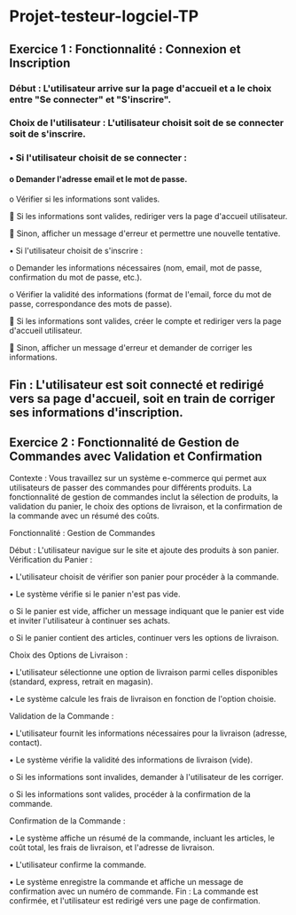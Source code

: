 # Projet-testeur-logciel-TP
## Exercice 1 : Fonctionnalité : Connexion et Inscription

### Début : L'utilisateur arrive sur la page d'accueil et a le choix entre "Se connecter" et "S'inscrire".

### Choix de l'utilisateur : L'utilisateur choisit soit de se connecter soit de s'inscrire.

### •	Si l'utilisateur choisit de se connecter :
#### o	Demander l'adresse email et le mot de passe.

o	Vérifier si les informations sont valides.

	Si les informations sont valides, rediriger vers la page d'accueil utilisateur.

	Sinon, afficher un message d'erreur et permettre une nouvelle tentative.

•	Si l'utilisateur choisit de s'inscrire :

o	Demander les informations nécessaires (nom, email, mot de passe, confirmation du mot de passe, etc.).

o	Vérifier la validité des informations (format de l'email, force du mot de passe, correspondance des mots de passe).

	Si les informations sont valides, créer le compte et rediriger vers la page d'accueil utilisateur.

	Sinon, afficher un message d'erreur et demander de corriger les informations.

## Fin : L'utilisateur est soit connecté et redirigé vers sa page d'accueil, soit en train de corriger ses informations d'inscription.









## Exercice 2 : Fonctionnalité de Gestion de Commandes avec Validation et Confirmation
Contexte :
Vous travaillez sur un système e-commerce qui permet aux utilisateurs de passer des commandes pour différents produits.
La fonctionnalité de gestion de commandes inclut la sélection de produits, la validation du panier, le choix des options de livraison, et la confirmation de la commande avec un résumé des coûts.

Fonctionnalité : Gestion de Commandes

Début : L'utilisateur navigue sur le site et ajoute des produits à son panier.
Vérification du Panier :

•	L'utilisateur choisit de vérifier son panier pour procéder à la commande.

•	Le système vérifie si le panier n'est pas vide.

o	Si le panier est vide, afficher un message indiquant que le panier est vide et inviter l'utilisateur à continuer ses achats.

o	Si le panier contient des articles, continuer vers les options de livraison.

Choix des Options de Livraison :

•	L'utilisateur sélectionne une option de livraison parmi celles disponibles (standard, express, retrait en magasin).

•	Le système calcule les frais de livraison en fonction de l'option choisie.

Validation de la Commande :

•	L'utilisateur fournit les informations nécessaires pour la livraison (adresse, contact).

•	Le système vérifie la validité des informations de livraison (vide).

o	Si les informations sont invalides, demander à l'utilisateur de les corriger.

o	Si les informations sont valides, procéder à la confirmation de la commande.

Confirmation de la Commande :

•	Le système affiche un résumé de la commande, incluant les articles, le coût total, les frais de livraison, et l'adresse de livraison.

•	L'utilisateur confirme la commande.

•	Le système enregistre la commande et affiche un message de confirmation avec un numéro de commande.
Fin : La commande est confirmée, et l'utilisateur est redirigé vers une page de confirmation.

